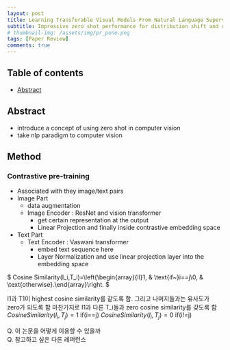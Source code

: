 ```yaml
---
layout: post
title: Learning Transferable Visual Models From Natural Language Supervision - 작성중
subtitle: Impressive zero shot performance for distribution shift and domain generalization
# thumbnail-img: /assets/img/pr_pono.png 
tags: [Paper Review]
comments: true
---
```


## Table of contents
- [Abstract](#abstract)

## Abstract
- introduce a concept of using zero shot in computer vision
- take nlp paradigm to computer vision 

## Method
### Contrastive pre-training
- Associated with they image/text pairs
- Image Part
  - data augmentation 
  - Image Encoder : ResNet and vision transformer
    - get certain representation at the output 
    - Linear Projection and finally inside contrastive embedding space
- Text Part
  - Text Encoder : Vaswani transformer
    - embed text sequence here 
    - Layer Normalization and use linear projection layer into the embedding space  


$
Cosine Similarity(I_i,T_i)=\left\{\begin{array}{ll}1, & \text{if~}i==j\\0, & \text{otherwise}.\end{array}\right.
$

I1과 T1이 highest cosine similarity를 같도록 함. 그리고 나머지들과는 유사도가 zero가 되도록 함
마찬가지로 I1과 다른 T_i들과 zero cosine similarity를 갖도록 함
$Cosine Similarity(I_i,T_j) = 1$ if(i==j)
$Cosine Similarity(I_i,T_j) = 0$ if(i!=j)



Q. 이 논문을 어떻게 이용할 수 있을까  
Q. 참고하고 싶은 다른 레퍼런스
